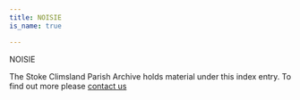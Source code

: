 ```yaml
---
title: NOISIE
is_name: true

---
```


NOISIE


The Stoke Climsland Parish Archive holds material under this index entry. To find out more please [contact us](/contact/)
